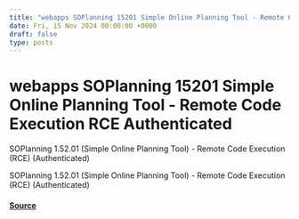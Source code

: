 ```yaml
---
title: "webapps SOPlanning 15201 Simple Online Planning Tool - Remote Code Execution RCE Authenticated"
date: Fri, 15 Nov 2024 00:00:00 +0000
draft: false
type: posts
---
```

# webapps SOPlanning 15201 Simple Online Planning Tool - Remote Code Execution RCE Authenticated





SOPlanning 1.52.01 (Simple Online Planning Tool) - Remote Code Execution (RCE) (Authenticated)

SOPlanning 1.52.01 (Simple Online Planning Tool) - Remote Code Execution (RCE) (Authenticated)

#### [Source](https://www.exploit-db.com/exploits/52082)

